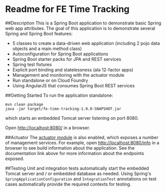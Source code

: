 Readme for FE Time Tracking
=====================================

##Description
This is a Spring Boot application to demonstrate basic Spring web app attributes.  The goal of this application is to demonstrate several Spring and Spring Boot features:

* 5 classes to create a data-driven web application (including 2 pojo data objects and a main method class)
* Autoconfiguration for Spring Boot applications
* Spring Boot starter packs for JPA and REST services
* Spring test fixtures
* Explicit port binding and statelessness (ala 12-factor apps)
* Management and monitoring with the actuator module
* Run standalone or on Cloud Foundry
* Using AngularJS that consumes Spring Boot REST services

##Getting Started
To run the application standalone:

    mvn clean package
    java -jar target/fe-time-tracking-1.0.0-SNAPSHOT.jar

which starts an embedded Tomcat server listening on port 8080.

Open [http://localhost:8080/](http://localhost:8080/) in a browser.


##Actuator
The [actuator module](http://docs.spring.io/spring-boot/docs/1.2.2.RELEASE/reference/htmlsingle/#production-ready) is also enabled, which exposes a number of management services.  For example, open [http://localhost:8080/info](http://localhost:8080/info) in a browser to see build information about the application.  See the documentation link above for more information about the endpoints exposed. 

##Testing
Unit and integration tests automatically start the embedded Tomcat server and / or embedded database as needed.  Using Spring's `SpringApplicationConfiguration` and `IntegrationTest` annotations on test cases automatically provide the required contexts for testing.
